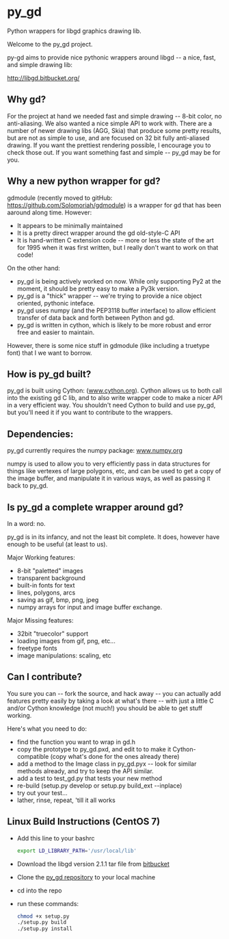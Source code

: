 py_gd
=====

Python wrappers for libgd graphics drawing lib.

Welcome to the py_gd project.

py-gd aims to provide nice pythonic wrappers around libgd -- a nice, fast, and simple drawing lib:

http://libgd.bitbucket.org/

Why gd?
---------

For the project at hand we needed fast and simple drawing -- 8-bit color, no anti-aliasing.
We also wanted a nice simple API to work with. There are a number of newer drawing libs (AGG, Skia)
that produce some pretty results, but are not as simple to use, and are focused on 32 bit fully
anti-aliased drawing. If  you want the prettiest rendering possible, I encourage you to check those out.
If you want something fast and simple -- py_gd may be for you.

Why a new python wrapper for gd?
----------------------------------

gdmodule (recently moved to gitHub: https://github.com/Solomoriah/gdmodule) is a wrapper
for gd that has been aaround along time. However:
 - It appears to be minimally maintained
 - It is a pretty direct wrapper around the gd old-style-C API
 - It is hand-written C extension code -- more or less the state of the art for 1995
   when it was first written, but I really don't want to work on that code!

On the other hand:
 - py_gd is being actively worked on now. While only supporting Py2 at the moment,
   it should be pretty easy to make a Py3k version.
 - py_gd is a "thick" wrapper -- we're trying to provide a nice object oriented, pythonic inteface.
 - py_gd uses numpy (and the PEP3118 buffer interface) to allow efficient transfer of data back and
   forth between Python and gd.
 - py_gd is written in cython, which is likely to be more robust and error free and easier to maintain.

However, there is some nice stuff in gdmodule (like including a truetype font) that I we want to borrow.

How is py_gd built?
----------------------

py_gd is built using Cython: (www.cython.org). Cython allows us to both call into the existing gd C lib,
and to also write wrapper code to make a nicer API in a very efficient way. You shouldn't need Cython
to build and use py_gd, but you'll need it if you want to contribute to the wrappers.


Dependencies:
---------------

py_gd currently requires the numpy package: www.numpy.org

numpy is used to allow you to very efficiently pass in data structures for things like vertexes of large
polygons, etc, and can be used to get a copy of the image buffer, and manipulate it in various ways,
as well as passing it back to py_gd.

Is py_gd a complete wrapper around gd?
----------------------------------------

In a word: no.

py_gd is in its infancy, and not the least bit complete. It does, however have enough to be useful (at least to us).

Major Working features:
 * 8-bit "paletted" images
 * transparent background
 * built-in fonts for text
 * lines, polygons, arcs
 * saving as gif, bmp, png, jpeg
 * numpy arrays for input and image buffer exchange.

Major Missing features:
 * 32bit "truecolor" support
 * loading images from gif, png, etc...
 * freetype fonts
 * image manipulations: scaling, etc

Can I contribute?
-------------------

You sure you can -- fork the source, and hack away -- you can actually add features pretty easily by taking
a look at what's there -- with just a little C and/or Cython knowledge (not much!) you should be able to
get stuff working.

Here's what you need to do:

 * find the function you want to wrap in gd.h
 * copy the prototype to py_gd.pxd, and edit to to make it Cython-compatible (copy what's done for the ones already there)
 * add a method to the Image class in py_gd.pyx -- look for similar methods already, and try to keep the API similar.
 * add a test to test_gd.py that tests your new method
 * re-build (setup.py develop or setup.py build_ext --inplace)
 * try out your test...
 * lather, rinse, repeat, 'till it all works

Linux Build Instructions (CentOS 7)
-----------------------------------

 * Add this line to your bashrc

   ```bash 
   export LD_LIBRARY_PATH='/usr/local/lib'
   ```
 * Download the libgd version 2.1.1 tar file from [bitbucket](https://bitbucket.org/libgd/gd-libgd/downloads)
 * Clone the [py_gd repository](https://github.com/NOAA-ORR-ERD/py_gd) to your local machine
 * cd into the repo
 * run these commands:

    ```bash
    chmod +x setup.py
    ./setup.py build
    ./setup.py install
    ```
